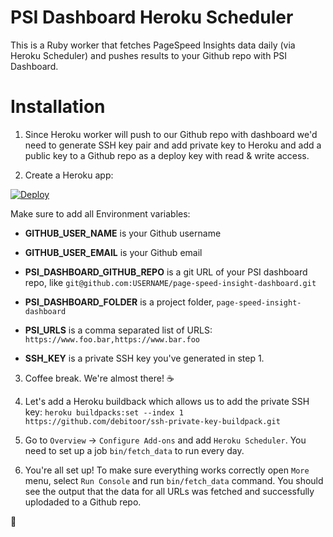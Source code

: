 # PSI Dashboard Heroku Scheduler

This is a Ruby worker that fetches PageSpeed Insights data daily (via Heroku Scheduler) and pushes results to your Github repo with PSI Dashboard.

# Installation

1. Since Heroku worker will push to our Github repo with dashboard we'd need to generate SSH key pair and add private key to Heroku and add a public key to a Github repo as a deploy key with read & write access.

2. Create a Heroku app:

[![Deploy](https://www.herokucdn.com/deploy/button.svg)](https://heroku.com/deploy?env[GITHUB_USER_NAME]=&env[GITHUB_USER_EMAIL]=&env[PSI_DASHBOARD_GITHUB_REPO]=&env[PSI_DASHBOARD_FOLDER]=&env[PSI_URLS]=&env[SSH_KEY]=)

Make sure to add all Environment variables:

* **GITHUB_USER_NAME** is your Github username
* **GITHUB_USER_EMAIL** is your Github email

* **PSI_DASHBOARD_GITHUB_REPO** is a git URL of your PSI dashboard repo, like `git@github.com:USERNAME/page-speed-insight-dashboard.git`
* **PSI_DASHBOARD_FOLDER** is a project folder, `page-speed-insight-dashboard`

* **PSI_URLS** is a comma separated list of URLS: `https://www.foo.bar,https://www.bar.foo`

* **SSH_KEY** is a private SSH key you've generated in step 1.

3. Coffee break. We're almost there! :coffee:

4. Let's add a Heroku buildback which allows us to add the private SSH key: `heroku buildpacks:set --index 1 https://github.com/debitoor/ssh-private-key-buildpack.git`

5. Go to `Overview` -> `Configure Add-ons` and add `Heroku Scheduler`. You need to set up a job `bin/fetch_data` to run every day.

6. You're all set up! To make sure everything works correctly open `More` menu, select `Run Console` and run `bin/fetch_data` command. You should see the output that the data for all URLs was fetched and successfully uplodaded to a Github repo.

:beers:
